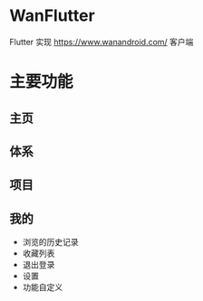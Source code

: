 # WanFlutter
Flutter 实现 https://www.wanandroid.com/ 客户端


# 主要功能


## 主页

## 体系

## 项目

## 我的

- 浏览的历史记录
- 收藏列表
- 退出登录
- 设置
- 功能自定义



